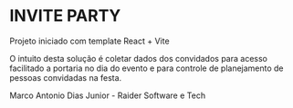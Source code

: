 # INVITE PARTY

Projeto iniciado com template React + Vite

O intuito desta solução é coletar dados dos convidados para acesso facilitado a portaria no dia do evento e para controle de planejamento de pessoas convidadas na festa.

Marco Antonio Dias Junior - Raider Software e Tech
